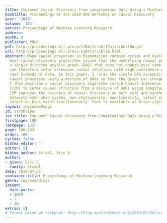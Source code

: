 ```yaml
---
title: Improved Causal Discovery from Longitudinal Data Using a Mixture of DAGs
booktitle: Proceedings of the 2019 KDD Workshop on Causal Discovery
year: '2019'
volume: '104'
series: Proceedings of Machine Learning Research
address: 
month: 8
publisher: PMLR
pdf: http://proceedings.mlr.press/v104/strobl19a/strobl19a.pdf
url: http://proceedings.mlr.press/v104/strobl19.html
abstract: Many causal processes in biomedicine contain cycles and evolve. However,
  most causal discovery algorithms assume that the underlying causal process follows
  a single directed acyclic graph (DAG) that does not change over time. The algorithms
  can therefore infer erroneous causal relations with high confidence when run on
  real biomedical data. In this paper, I relax the single DAG assumption by modeling
  causal processes using a mixture of DAGs so that the graph can change over time.
  I then describe a causal discovery algorithm called Causal Inference over Mixtures
  (CIM) to infer causal structure from a mixture of DAGs using longitudinal data.
  CIM improves the accuracy of causal discovery on both real and synthetic clinical
  datasets even when cycles, non-stationarity, non-linearity, latent variables and
  selection bias exist simultaneously. Code is available at https://github.com/ericstrobl/CIM.
layout: inproceedings
id: strobl19a
tex_title: Improved Causal Discovery from Longitudinal Data Using a Mixture of DAGs
firstpage: 100
lastpage: 133
page: 100-133
order: 100
cycles: false
bibtex_editor: ''
editor: []
bibtex_author: Strobl, Eric V.
author:
- given: Eric V.
  family: Strobl
date: 2019-07-26
container-title: Proceedings of Machine Learning Research
genre: inproceedings
issued:
  date-parts:
  - 2019
  - 7
  - 26
extras: []
# Format based on citeproc: http://blog.martinfenner.org/2013/07/30/citeproc-yaml-for-bibliographies/
---
```

